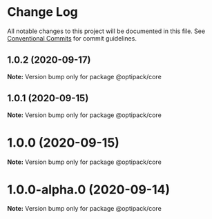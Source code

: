 # Change Log

All notable changes to this project will be documented in this file.
See [Conventional Commits](https://conventionalcommits.org) for commit guidelines.

## 1.0.2 (2020-09-17)

**Note:** Version bump only for package @optipack/core





## 1.0.1 (2020-09-15)

**Note:** Version bump only for package @optipack/core





# 1.0.0 (2020-09-15)

**Note:** Version bump only for package @optipack/core





# 1.0.0-alpha.0 (2020-09-14)

**Note:** Version bump only for package @optipack/core
